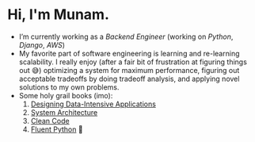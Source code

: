 # Hi, I'm Munam. 

- I’m currently working as a *Backend Engineer* (working on *Python*, *Django*, *AWS*)
- My favorite part of software engineering is learning and re-learning scalability. I really enjoy (after a fair bit of frustration at figuring things out 😅) optimizing a system for maximum performance, figuring out acceptable tradeoffs by doing tradeoff analysis, and applying novel solutions to my own problems.
- Some holy grail books (imo):
    1. [Designing Data-Intensive Applications](https://www.amazon.com/Designing-Data-Intensive-Applications-Reliable-Maintainable/dp/1449373321)
    2. [System Architecture](https://www.amazon.com/Clean-Architecture-Craftsmans-Software-Structure/dp/01344941640)
    3. [Clean Code](https://www.amazon.com/Clean-Code-Handbook-Software-Craftsmanship/dp/0132350882)
    4. [Fluent Python](https://www.amazon.com/Fluent-Python-Concise-Effective-Programming/dp/1491946008) 🐍
